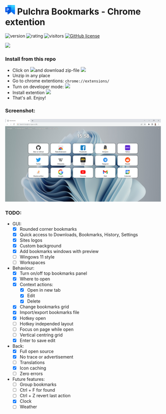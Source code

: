# <img src="https://github.com/Annndruha/PulchraBookmarks/blob/main/images/branding/pulchra-bookmarks32.png"> Pulchra Bookmarks - Chrome extention

![version](https://img.shields.io/github/v/release/Annndruha/PulchraBookmarks)
![rating](https://img.shields.io/badge/rating-★★★★★-brightgreen)
![visitors](https://visitor-badge.glitch.me/badge?page_id=Annndruha/PulchraBookmarks)
[![GitHub license](https://img.shields.io/github/license/Annndruha/PulchraBookmarks.svg)](https://github.com/Annndruha/PulchraBookmarks/blob/master/LICENSE)

[![](https://storage.googleapis.com/web-dev-uploads/image/WlD8wC6g8khYWPJUsQceQkhXSlv1/HRs9MPufa1J1h5glNhut.png)](https://chrome.google.com/webstore/detail/pulchra-bookmarks/pknkgclggganidoalifaagfjikhcdolb)

### Install from this repo
* Click on <img src="https://user-images.githubusercontent.com/51162917/153860727-4d06b357-16b1-4b91-a389-15bc7a5727ac.png" height="30">and download zip-file <img src="https://user-images.githubusercontent.com/51162917/153860703-74de55fc-8769-4eb4-aa7a-09c1e167f336.png" height="30">
* Unzip in any place
* Go to chrome extentions: `chrome://extensions/`
* Turn on developer mode: <img src="https://user-images.githubusercontent.com/51162917/153860635-b3da0d96-22cf-4762-8e1f-a66359477af6.png" height="30">
* Install extention <img src="https://user-images.githubusercontent.com/51162917/153861803-9a691abd-fdaa-40fc-a996-c4c0dee69ef1.png" height="30">
* That's all. Enjoy!

### Screenshot:

<img src="images/branding/readme.png" width="1920" alt="">

### TODO:
* GUI:
  * [x] Rounded corner bookmarks
  * [x] Quick access to Downloads, Bookmarks, History, Settings
  * [x] Sites logos
  * [x] Custom background
  * [x] Add bookmarks windows with preview
  * [ ] Wingows 11 style
  * [ ] Workspaces

* Behaviour:
  * [x] Turn on/off top bookmarks panel
  * [x] Where to open
  * [x] Context actions:
    * [x] Open in new tab
    * [x] Edit
    * [x] Delete
  * [x] Change bookmarks grid
  * [x] Import/export bookmarks file
  * [x] Hotkey open
  * [ ] Hotkey independed layout
  * [ ] Focus on page while open
  * [ ] Vertical centring grid
  * [x] Enter to save edit

* Back:
  * [x] Full open source
  * [x] No trace or advertisement
  * [ ] Translations
  * [x] Icon caching
  * [ ] Zero errors

* Future features:
  * [ ] Group bookmarks
  * [ ] Ctrl + F for found
  * [ ] Ctrl + Z revert last action
  * [x] Clock
  * [ ] Weather
